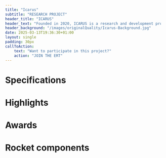 ```yaml
---
title: "Icarus"
subtitle: "RESEARCH PROJECT"
header_title: "ICARUS"
header_text: "Founded in 2020, ICARUS is a research and development project on active attitude control technologies for future rocket teams. These technologies are crucial throughout the flight to control the trajectory and its smooth progress. The main objective is also to get our rockets back by landing them propulsively by reigniting their engines in the same way SpaceX is known to do, thus training students in technologies that are crucial to lowering the cost to reach space."
header_background: "/images/originalQuality/Icarus-Background.jpg"
date: 2025-03-13T19:36:30+01:00
layout: single
padding: 30px
callToAction:
    text: "Want to participate in this project?"
    action: "JOIN THE ERT"
---
```


# Specifications

# Highlights

# Awards

# Rocket components

